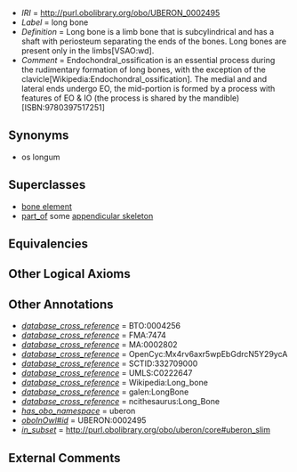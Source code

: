  * *IRI* = http://purl.obolibrary.org/obo/UBERON_0002495
 * *Label* = long bone
 * *Definition* = Long bone is a limb bone that is subcylindrical and has a shaft with periosteum separating the ends of the bones. Long bones are present only in the limbs[VSAO:wd].
 * *Comment* = Endochondral_ossification is an essential process during the rudimentary formation of long bones, with the exception of the clavicle[Wikipedia:Endochondral_ossification]. The medial and and lateral ends undergo EO, the mid-portion is formed by a process with features of EO & IO (the process is shared by the mandible)[ISBN:9780397517251]

## Synonyms

 * os longum

## Superclasses

 * [bone element](../../UBERON/74/UBERON_0001474.md)
 * [part_of](../../BFO/50/BFO_0000050.md) some [appendicular skeleton](../../UBERON/91/UBERON_0002091.md)

## Equivalencies


## Other Logical Axioms


## Other Annotations

 * *[database_cross_reference](../../ef/oboInOwl#hasDbXref.md)* = BTO:0004256
 * *[database_cross_reference](../../ef/oboInOwl#hasDbXref.md)* = FMA:7474
 * *[database_cross_reference](../../ef/oboInOwl#hasDbXref.md)* = MA:0002802
 * *[database_cross_reference](../../ef/oboInOwl#hasDbXref.md)* = OpenCyc:Mx4rv6axr5wpEbGdrcN5Y29ycA
 * *[database_cross_reference](../../ef/oboInOwl#hasDbXref.md)* = SCTID:332709000
 * *[database_cross_reference](../../ef/oboInOwl#hasDbXref.md)* = UMLS:C0222647
 * *[database_cross_reference](../../ef/oboInOwl#hasDbXref.md)* = Wikipedia:Long_bone
 * *[database_cross_reference](../../ef/oboInOwl#hasDbXref.md)* = galen:LongBone
 * *[database_cross_reference](../../ef/oboInOwl#hasDbXref.md)* = ncithesaurus:Long_Bone
 * *[has_obo_namespace](../../ce/oboInOwl#hasOBONamespace.md)* = uberon
 * *[oboInOwl#id](../../id/oboInOwl#id.md)* = UBERON:0002495
 * *[in_subset](../../et/oboInOwl#inSubset.md)* = http://purl.obolibrary.org/obo/uberon/core#uberon_slim

## External Comments

